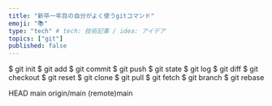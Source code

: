 ```yaml
---
title: "新卒一年目の自分がよく使うgitコマンド"
emoji: "📚"
type: "tech" # tech: 技術記事 / idea: アイデア
topics: ["git"]
published: false
---
```


$ git init
$ git add
$ git commit
$ git push
$ git state
$ git log
$ git diff
$ git checkout
$ git reset
$ git clone
$ git pull
$ git fetch
$ git branch
$ git rebase

HEAD
main
origin/main
(remote)main